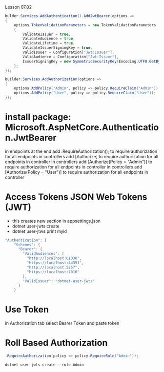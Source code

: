 ﻿Lesson 07.02
```c# 
bulder.Services.AddAuthentication().AddJwtBearer(options =>
{
    options.TokenValidationParameters = new TokenValidationParameters
    {
        ValidateIssuer = true,
        ValidateAudience = true,
        ValidateLifetime = true,
        ValidateIssuerSigningKey = true,
        ValidIssuer = Configuration["Jwt:Issuer"],
        ValidAudience = Configuration["Jwt:Issuer"],
        IssuerSigningKey = new SymmetricSecurityKey(Encoding.UTF8.GetBytes(Configuration["Jwt:Key"]))
    };
});

builder.Services.AddAuthorization(options =>
{
    options.AddPolicy("Admin", policy => policy.RequireClaim("Admin"));
    options.AddPolicy("User", policy => policy.RequireClaim("User"));
});
```
# install package: Microsoft.AspNetCore.Authentication.JwtBearer
in endpoints at the end add .RequireAuthorization(); to require authorization for all endpoints
in controllers add [Authorize] to require authorization for all endpoints in controller
in controllers add [Authorize(Policy = "Admin")] to require authorization for all endpoints in controller
in controllers add [Authorize(Policy = "User")] to require authorization for all endpoints in controller

# Access Tokens JSON Web Tokens (JWT)
* this creates new section in appsettings.json
* dotnet user-jwts create  
* dotnet user-jtws print myid
```c#
"Authentication": {
    "Schemes": {
      "Bearer": {
        "ValidAudiences": [
          "http://localhost:61038",
          "https://localhost:44351",
          "http://localhost:5257",
          "https://localhost:7010"
        ],
        "ValidIssuer": "dotnet-user-jwts"
      }
    }
```
# Use Token
in Authorization tab select Bearer Token and paste token

# Roll Based Authorization

```c#
.RequireAuthorization(policy => policy.RequireRole("Admin"));
```
```commandline
dotnet user-jwts create --role Admin
```
```c#